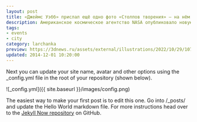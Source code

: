 ```yaml
---
layout: post
title: «Джеймс Уэбб» прислал ещё одно фото «Столпов творения» — на нём лучше видны облака пыли и газа
description: Американское космическое агентство NASA опубликовало новую фотографию «Столпов творения», расположенного в туманности Орла.
tags:
- events
- city
category: larchanka
preview: https://3dnews.ru/assets/external/illustrations/2022/10/29/1076546/sm.webb1.800.png
updated: 2014-12-01 10:20:00
---
```


Next you can update your site name, avatar and other options using the _config.yml file in the root of your repository (shown below).

![_config.yml]({{ site.baseurl }}/images/config.png)

The easiest way to make your first post is to edit this one. Go into /_posts/ and update the Hello World markdown file. For more instructions head over to the [Jekyll Now repository](https://github.com/barryclark/jekyll-now) on GitHub.
